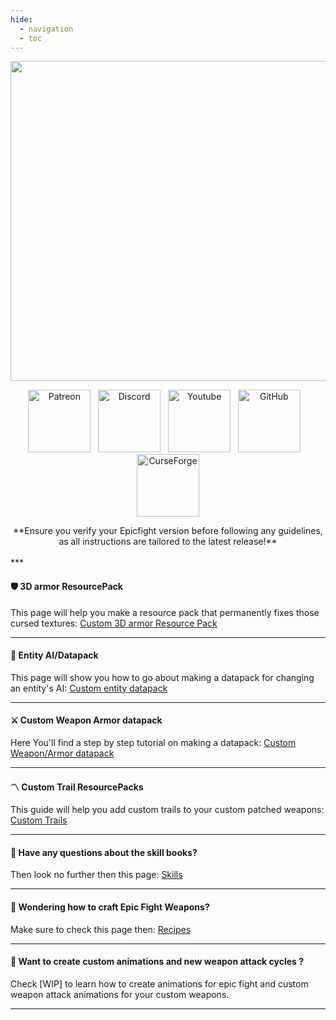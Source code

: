 ```yaml
---
hide:
  - navigation
  - toc
---
```

<p align="center">  <img src="https://github.com/Yesssssman/epicfightmod/assets/77132244/bec07057-7c32-464d-a679-688c92e7c794" alt="Image" width="2048" height="512">  </p>
<p style="text-align: center;"><a title="Patreon" href="https://www.patreon.com/bePatron?u=53051224" target="_blank" rel="noopener noreferrer"><img src="https://github.com/Yesssssman/epicfightmod/assets/77132244/7c517b51-581a-48dc-9130-aaad326dbcb4" alt="Patreon" width="100" height="100" /></a>&nbsp; &nbsp;<a title="Discord" href="https://discord.com/invite/NbAJwj8RHg" target="_blank" rel="noopener noreferrer"><img src="https://github.com/Yesssssman/epicfightmod/assets/77132244/f3358cb9-f3cd-46e7-9ed0-a90bc2b1b188" alt="Discord" width="100" height="100" /></a>&nbsp; &nbsp;<a title="YouTube" href="https://www.youtube.com/@yesman4100" target="_blank" rel="noopener noreferrer"><img src="https://github.com/Yesssssman/epicfightmod/assets/77132244/3f2de855-e926-4eb9-a20c-4c6f44828250" alt="Youtube" width="100" height="100" /></a>&nbsp; &nbsp;<a title="GitHub" href="https://github.com/Yesssssman/epicfightmod/" target="_blank" rel="noopener noreferrer"><img src="https://github.com/Yesssssman/epicfightmod/assets/77132244/23220c47-c1e5-4e2b-82aa-876a86d7ed1a" alt="GitHub" width="100" height="100" /></a>&nbsp; &nbsp;<a title="CurseForge" href="https://www.curseforge.com/minecraft/mc-mods/epic-fight-mod" target="_blank" rel="noopener noreferrer"><img src="https://github.com/Yesssssman/epicfightmod/assets/77132244/3fcda922-a1d2-475a-ba30-d8f5cd88ff3e" alt="CurseForge" width="100" height="100" /></a></p>
<center> **Ensure you verify your Epicfight version before following any guidelines, as all instructions are tailored to the latest release!** </center><br>  
***
  
#### 🛡️ 3D armor ResourcePack

This page will help you make a resource pack that permanently fixes those cursed textures: [Custom 3D armor Resource Pack](Armor/3Darmor_page1)

***

#### 🧟 Entity AI/Datapack

This page will show you how to go about making a datapack for changing an entity's AI: [Custom entity datapack](Guides/page1)
***

#### ⚔️ Custom Weapon Armor datapack

Here You'll find a step by step tutorial on making a datapack: [Custom Weapon/Armor datapack](Guides/page2)

***
#### 〽️ Custom Trail ResourcePacks

This guide will help you add custom trails to your custom patched weapons: [Custom Trails](Guides/page4)
***
#### 📖 Have any questions about the skill books?

Then look no further then this page: [Skills](Misc/skills)

***
#### 📜 Wondering how to craft Epic Fight Weapons?

Make sure to check this page then: [Recipes](Misc/recipes)

***
#### 🦾 Want to create custom animations and new weapon attack cycles ?

Check [WIP] to learn how to create animations for epic fight and custom weapon attack animations for your custom weapons.

***